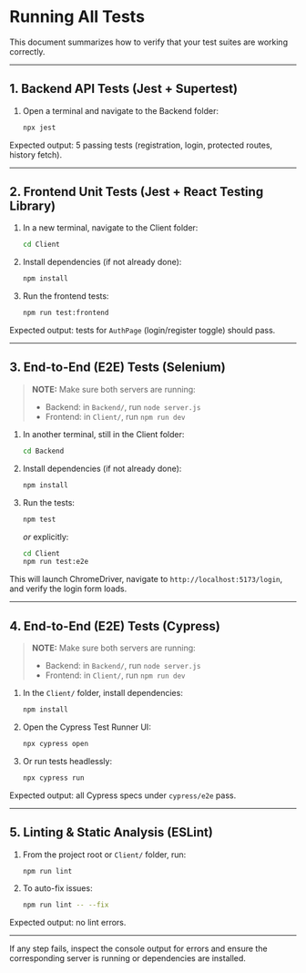 # Running All Tests

This document summarizes how to verify that your test suites are working correctly.

---

## 1. Backend API Tests (Jest + Supertest)

1. Open a terminal and navigate to the Backend folder:
   ```bash
   npx jest
   ```

Expected output: 5 passing tests (registration, login, protected routes, history fetch).

---

## 2. Frontend Unit Tests (Jest + React Testing Library)

1. In a new terminal, navigate to the Client folder:
   ```bash
   cd Client
   ```
2. Install dependencies (if not already done):
   ```bash
   npm install
   ```
3. Run the frontend tests:
   ```bash
   npm run test:frontend
   ```

Expected output: tests for `AuthPage` (login/register toggle) should pass.

---

## 3. End-to-End (E2E) Tests (Selenium)

> **NOTE:** Make sure both servers are running:
> - Backend: in `Backend/`, run `node server.js`
> - Frontend: in `Client/`, run `npm run dev`

1. In another terminal, still in the Client folder:
   ```bash
   cd Backend
   ```
2. Install dependencies (if not already done):
   ```bash  
   npm install
   ```
3. Run the tests:
   ```bash
   npm test
   ```
   *or* explicitly:
   ```bash
   cd Client
   npm run test:e2e
   ```

This will launch ChromeDriver, navigate to `http://localhost:5173/login`, and verify the login form loads.

---

## 4. End-to-End (E2E) Tests (Cypress)

> **NOTE:** Make sure both servers are running:
> - Backend: in `Backend/`, run `node server.js`
> - Frontend: in `Client/`, run `npm run dev`

1. In the `Client/` folder, install dependencies:
   ```bash
   npm install
   ```
2. Open the Cypress Test Runner UI:
   ```bash
   npx cypress open
   ```
3. Or run tests headlessly:
   ```bash
   npx cypress run
   ```

Expected output: all Cypress specs under `cypress/e2e` pass.

---

## 5. Linting & Static Analysis (ESLint)

1. From the project root or `Client/` folder, run:
   ```bash
   npm run lint
   ```
2. To auto-fix issues:
   ```bash
   npm run lint -- --fix
   ```

Expected output: no lint errors.

---

If any step fails, inspect the console output for errors and ensure the corresponding server is running or dependencies are installed.